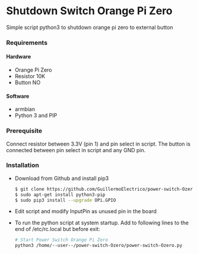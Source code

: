 # Shutdown Switch Orange Pi Zero

Simple script python3 to shutdown orange pi zero to external button

### Requirements

#### Hardware

* Orange Pi Zero
* Resistor 10K
* Button NO

#### Software

* armbian
* Python 3 and PIP

### Prerequisite

Connect resistor between 3.3V (pin 1) and pin select in script. The button is connected between pin select in script and any GND pin. 

### Installation
* Download from Github and install pip3
    ```sh
    $ git clone https://github.com/GuillermoElectrico/power-switch-Ozero
	$ sudo apt-get install python3-pip
	$ sudo pip3 install --upgrade OPi.GPIO
    ```
* Edit script and modify InputPin as unused pin in the board

* To run the python script at system startup. Add to following lines to the end of /etc/rc.local but before exit:
    ```sh
    # Start Power Switch Orange Pi Zero
    python3 /home/--user--/power-switch-Ozero/power-switch-Ozero.py 
    ```

